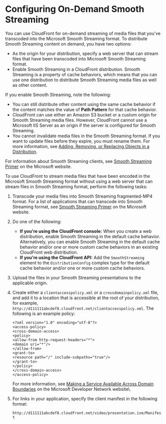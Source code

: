 # Configuring On\-Demand Smooth Streaming<a name="on-demand-streaming-smooth"></a>

You can use CloudFront for on\-demand streaming of media files that you've transcoded into the Microsoft Smooth Streaming format\. To distribute Smooth Streaming content on demand, you have two options:
+ As the origin for your distribution, specify a web server that can stream files that have been transcoded into Microsoft Smooth Streaming format\.
+ Enable Smooth Streaming in a CloudFront distribution\. Smooth Streaming is a property of cache behaviors, which means that you can use one distribution to distribute Smooth Streaming media files as well as other content\. 

If you enable Smooth Streaming, note the following:
+ You can still distribute other content using the same cache behavior if the content matches the value of **Path Pattern** for that cache behavior\.
+ CloudFront can use either an Amazon S3 bucket or a custom origin for Smooth Streaming media files\. However, CloudFront cannot use a Microsoft IIS Server as an origin if the server is configured for Smooth Streaming\. 
+ You cannot invalidate media files in the Smooth Streaming format\. If you want to update files before they expire, you must rename them\. For more information, see [Adding, Removing, or Replacing Objects in a Distribution](AddRemoveReplaceObjects.md)\.

For information about Smooth Streaming clients, see [Smooth Streaming Primer](http://www.iis.net/learn/media/smooth-streaming/smooth-streaming-primer) on the Microsoft website\.

To use CloudFront to stream media files that have been encoded in the Microsoft Smooth Streaming format without using a web server that can stream files in Smooth Streaming format, perform the following tasks:

1. Transcode your media files into Smooth Streaming fragmented\-MP4 format\. For a list of applications that can transcode into Smooth Streaming format, see [Smooth Streaming Primer](http://www.iis.net/learn/media/smooth-streaming/smooth-streaming-primer) on the Microsoft website\.

1. Do one of the following:
   + **If you're using the CloudFront console:** When you create a web distribution, enable Smooth Streaming in the default cache behavior\. Alternatively, you can enable Smooth Streaming in the default cache behavior and/or one or more custom cache behaviors in an existing CloudFront web distribution\. 
   + **If you're using the CloudFront API:** Add the `SmoothStreaming` element to the `DistributionConfig` complex type for the default cache behavior and/or one or more custom cache behaviors\. 

1. Upload the files in your Smooth Streaming presentations to the applicable origin\.

1. Create either a `clientaccesspolicy.xml` or a `crossdomainpolicy.xml` file, and add it to a location that is accessible at the root of your distribution, for example, `http://d111111abcdef8.cloudfront.net/clientaccesspolicy.xml`\. The following is an example policy:

   ```
   <?xml version="1.0" encoding="utf-8"?>
   <access-policy>
   <cross-domain-access>
   <policy>
   <allow-from http-request-headers="*">
   <domain uri="*"/>
   </allow-from>
   <grant-to>
   <resource path="/" include-subpaths="true"/>
   </grant-to>
   </policy>
   </cross-domain-access>
   </access-policy>
   ```

   For more information, see [Making a Service Available Across Domain Boundaries](http://msdn.microsoft.com/en-us/library/cc197955(v=vs.95).aspx) on the Microsoft Developer Network website\. 

1. For links in your application, specify the client manifest in the following format:

   `http://d111111abcdef8.cloudfront.net/video/presentation.ism/Manifest`